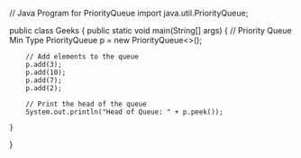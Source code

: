 // Java Program for PriorityQueue
import java.util.PriorityQueue;

public class Geeks 
{
    public static void main(String[] args) 
    {
      	// Priority Queue Min Type
        PriorityQueue<Integer> p = new PriorityQueue<>();

        // Add elements to the queue
        p.add(3);
        p.add(10);
        p.add(7);
        p.add(2);

        // Print the head of the queue
        System.out.println("Head of Queue: " + p.peek());

    }
}
